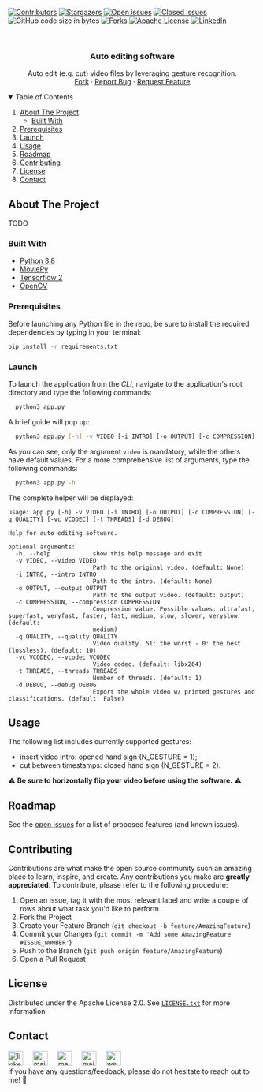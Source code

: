 <!--
*** Thanks for checking out the Best-README-Template. If you have a suggestion
*** that would make this better, please fork the repo and create a pull request
*** or simply open an issue with the tag "enhancement".
*** Thanks again! Now go create something AMAZING! :D
-->

<!-- PROJECT SHIELDS -->
<!--
*** I'm using markdown "reference style" links for readability.
*** Reference links are enclosed in brackets [ ] instead of parentheses ( ).
*** See the bottom of this document for the declaration of the reference variables
*** for contributors-url, forks-url, etc. This is an optional, concise syntax you may use.
*** https://www.markdownguide.org/basic-syntax/#reference-style-links
-->
[![Contributors][contributors-shield]][contributors-url]
[![Stargazers][stars-shield]][stars-url]
[![Open issues][open-issues-shield]][open-issues-url]
[![Closed issues][closed-issues-shield]][closed-issues-url]
![GitHub code size in bytes](https://img.shields.io/github/languages/code-size/lorenzobalzani/auto-editing?style=for-the-badge)
[![Forks][forks-shield]][forks-url]
[![Apache License][license-shield]][license-url]
[![LinkedIn][linkedin-shield]][linkedin-url]

<!-- PROJECT LOGO -->
<br />
<p align="center">
  <!-- <a href="https://github.com/othneildrew/Best-README-Template">
    <img src="images/logo.png" alt="Logo" width="80" height="80">
  </a> -->

  <h3 align="center">Auto editing software</h3>

  <p align="center">
    Auto edit (e.g. cut) video files by leveraging gesture recognition.
    <br />
    <a href="https://github.com/lorenzobalzani/auto-editing/fork">Fork</a>
    ·
    <a href="https://github.com/lorenzobalzani/auto-editing/issues">Report Bug</a>
    ·
    <a href="https://github.com/lorenzobalzani/auto-editing/issues">Request Feature</a>
  </p>
</p>



<!-- TABLE OF CONTENTS -->
<details open="open">
  <summary>Table of Contents</summary>
  <ol>
    <li>
      <a href="#about-the-project">About The Project</a>
      <ul>
        <li><a href="#built-with">Built With</a></li>
      </ul>
    </li>
    <li><a href="#prerequisites">Prerequisites</a></li>
    <li><a href="#launch">Launch</a></li>
    <li><a href="#usage">Usage</a></li>
    <li><a href="#roadmap">Roadmap</a></li>
    <li><a href="#contributing">Contributing</a></li>
    <li><a href="#license">License</a></li>
    <li><a href="#contact">Contact</a></li>
  </ol>
</details>



<!-- ABOUT THE PROJECT -->
## About The Project
TODO
<!--There are many great README templates available on GitHub, however, I didn't find one that really suit my needs so I created this enhanced one. I want to create a README template so amazing that it'll be the last one you ever need -- I think this is it.

Here's why:
* Your time should be focused on creating something amazing. A project that solves a problem and helps others
* You shouldn't be doing the same tasks over and over like creating a README from scratch
* You should implement DRY principles to the rest of your life :smile:

Of course, no one template will serve all projects since your needs may be different. So I'll be adding more in the near future. You may also suggest changes by forking this repo and creating a pull request or opening an issue. Thanks to all the people have contributed to expanding this template!

A list of commonly used resources that I find helpful are listed in the acknowledgements. -->

### Built With
* [Python 3.8](https://www.python.org)
* [MoviePy](https://github.com/Zulko/moviepy)
* [Tensorflow 2](https://github.com/tensorflow/tensorflow)
* [OpenCV](https://github.com/opencv/opencv)

### Prerequisites
Before launching any Python file in the repo, be sure to install the required dependencies by typing in your terminal:
  ```sh
  pip install -r requirements.txt
  ```
  
### Launch
To launch the application from the *CLI*, navigate to the application's root directory and type the following commands:
```sh
  python3 app.py
```
A brief guide will pop up:
```sh
  python3 app.py [-h] -v VIDEO [-i INTRO] [-o OUTPUT] [-c COMPRESSION] [-q QUALITY] [-vc VCODEC] [-t THREADS] [-d DEBUG]
```
As you can see, only the argument `video` is mandatory, while the others have default values. For a more comprehensive list of arguments, type the following commands:
```sh
  python3 app.py -h
```
The complete helper will be displayed:

```console
usage: app.py [-h] -v VIDEO [-i INTRO] [-o OUTPUT] [-c COMPRESSION] [-q QUALITY] [-vc VCODEC] [-t THREADS] [-d DEBUG]

Help for auto editing software.

optional arguments:
  -h, --help            show this help message and exit
  -v VIDEO, --video VIDEO
                        Path to the original video. (default: None)
  -i INTRO, --intro INTRO
                        Path to the intro. (default: None)
  -o OUTPUT, --output OUTPUT
                        Path to the output video. (default: output)
  -c COMPRESSION, --compression COMPRESSION
                        Compression value. Possible values: ultrafast, superfast, veryfast, faster, fast, medium, slow, slower, veryslow. (default:
                        medium)
  -q QUALITY, --quality QUALITY
                        Video quality. 51: the worst - 0: the best (lossless). (default: 10)
  -vc VCODEC, --vcodec VCODEC
                        Video codec. (default: libx264)
  -t THREADS, --threads THREADS
                        Number of threads. (default: 1)
  -d DEBUG, --debug DEBUG
                        Export the whole video w/ printed gestures and classifications. (default: False)
```

## Usage

The following list includes currently supported gestures:
 * insert video intro: opened hand sign (N_GESTURE = 1);
 * cut between timestamps: closed hand sign (N_GESTURE = 2).

:warning: **Be sure to horizontally flip your video before using the software.** :warning:

<!-- ROADMAP -->
## Roadmap
See the [open issues](https://github.com/lorenzobalzani/auto-editing/issues) for a list of proposed features (and known issues).

<!-- CONTRIBUTING -->
## Contributing
Contributions are what make the open source community such an amazing place to learn, inspire, and create. Any contributions you make are **greatly appreciated**. To contribute, please refer to the following procedure:

1. Open an issue, tag it with the most relevant label and write a couple of rows about what task you'd like to perform.
1. Fork the Project
2. Create your Feature Branch (`git checkout -b feature/AmazingFeature`)
3. Commit your Changes (`git commit -m 'Add some AmazingFeature #ISSUE_NUMBER'`)
4. Push to the Branch (`git push origin feature/AmazingFeature`)
5. Open a Pull Request


<!-- LICENSE -->
## License
Distributed under the Apache License 2.0. See [`LICENSE.txt`](https://github.com/lorenzobalzani/auto-editing/blob/master/LICENSE.txt) for more information.


<!-- CONTACT -->
## Contact
<a href="https://www.linkedin.com/in/lorenzobalzani/"><img src="https://www.vectorlogo.zone/logos/linkedin/linkedin-icon.svg" width="30px" alt="linkedin"></a>
&nbsp; &nbsp;
<a href="mailto:balzanilo@gmail.com"><img src="https://www.vectorlogo.zone/logos/gmail/gmail-icon.svg" width="30px" alt="mail"></a> 
&nbsp; &nbsp;
<a href="mailto:balzanilo@icloud.com"><img src="https://upload.wikimedia.org/wikipedia/commons/4/4e/Mail_%28iOS%29.svg" width="30px" alt="mail"></a> 
&nbsp; &nbsp;
<a href="mailto:lorenzo.balzani@studio.unibo.it"><img src="https://upload.wikimedia.org/wikipedia/commons/thumb/d/d0/Seal_of_the_University_of_Bologna.svg/1920px-Seal_of_the_University_of_Bologna.svg.png" width="30px" alt="mail"></a> 
&nbsp; &nbsp;
<a href="https://lorenzobalzani.github.io/"><img src="https://images.vexels.com/media/users/3/205387/isolated/preview/9e5a4a16e78a187fc3e47fc6e2c5f03a-internet-website-icon-stroke.png" width="30px" alt="website"></a> 
</br>
If you have any questions/feedback, please do not hesitate to reach out to me! 💬

<!-- MARKDOWN LINKS & IMAGES -->
<!-- https://www.markdownguide.org/basic-syntax/#reference-style-links -->
[contributors-shield]: https://img.shields.io/github/contributors/lorenzobalzani/auto-editing.svg?style=for-the-badge
[contributors-url]: https://github.com/lorenzobalzani/auto-editing/graphs/contributors
[forks-shield]: https://img.shields.io/github/forks/lorenzobalzani/auto-editing.svg?style=for-the-badge
[forks-url]: https://github.com/lorenzobalzani/auto-editing/network/members
[stars-shield]: https://img.shields.io/github/stars/lorenzobalzani/auto-editing.svg?style=for-the-badge
[stars-url]: https://github.com/lorenzobalzani/auto-editing/stargazers
[open-issues-shield]: https://img.shields.io/github/issues/lorenzobalzani/auto-editing.svg?style=for-the-badge
[open-issues-url]: https://github.com/lorenzobalzani/auto-editing/issues
[closed-issues-shield]: https://img.shields.io/github/issues-closed/lorenzobalzani/auto-editing.svg?style=for-the-badge
[closed-issues-url]: https://github.com/lorenzobalzani/auto-editing/issues-closed
[license-shield]: https://img.shields.io/github/license/lorenzobalzani/auto-editing.svg?style=for-the-badge
[license-url]: https://github.com/lorenzobalzani/auto-editing/blob/master/LICENSE.txt
[linkedin-shield]: https://img.shields.io/badge/-LinkedIn-black.svg?style=for-the-badge&logo=linkedin&colorB=555
[linkedin-url]: https://linkedin.com/in/lorenzobalzani
[product-screenshot]: images/screenshot.png
